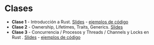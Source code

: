# Clases

* **Clase 1** - Introducción a Rust. [Slides](./clases/1-introduccion.pdf) - [ejemplos de código](./clases/clase-01.tar.bz2)
* **Clase 2** - Ownership, Lifetimes, Traits, Generics. [Slides](./clases/2-ownership.pdf)
* **Clase 3** - Concurrencia / Procesos y Threads / Channels y Locks en Rust . [Slides](./clases/3-concurrencia.pdf) - [ejemplos de código](./clases/clase-03.tar.bz2)
